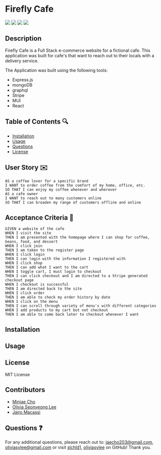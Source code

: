 # Firefly Cafe
<p>
    <img src="https://img.shields.io/github/repo-size/oliviasylee/fluffy-goggles" />
    <img src="https://img.shields.io/github/languages/top/oliviasylee/fluffy-goggles"  />
    <img src="https://img.shields.io/github/last-commit/oliviasylee/fluffy-goggles" />
    <img src="https://img.shields.io/badge/license-MIT-brightgreen"/>
</p>

## Description

Firefly Cafe is a Full Stack e-commerce website for a fictional cafe. This application was built for cafe's that want to reach out to their locals with a delivery service. 

The Application was built using the following tools:

- Express.js
- mongoDB
- graphql
- Stripe
- MUI
- React

## Table of Contents 🔍
* [Installation](#installation)
* [Usage](#usage)
* [Questions](#questions)
* [License](#license)

## User Story ✉️
~~~
AS a coffee lover for a specific brand
I WANT to order coffee from the comfort of my home, office, etc.
SO THAT I can enjoy my coffee whenever and wherever
AS a cafe owner
I WANT to reach out to many customers online
SO THAT I can broaden my range of customers offline and online
~~~
## Acceptance Criteria 📩
~~~
GIVEN a website of the cafe
WHEN I visit the site
THEN I am presented with the homepage where I can shop for coffee, beans, food, and dessert
WHEN I click join
THEN I am taken to the register page
WHEN I click login
THEN I can login with the information I registered with
WHEN I click shop
THEN I can add what I want to the cart
WHEN I toggle cart, I must login to checkout
THEN I can click checkout and I am directed to a Stripe generated checkout page
WHEN I checkout is successful
THEN I am directed back to the site
WHEN I click order
THEN I am able to check my order history by date
WHEN I click on the menu
THEN I can scroll through variety of menu's with different categories
WHEN I add products to my cart but not checkout
THEN I am able to come back later to checkout whenever I want
~~~

## Installation

## Usage

## License
MIT License

## Contributors
- [Minjae Cho](https://github.com/slchld1)
- [Olivia Seonyeong Lee](https://github.com/oliviasylee)
- [Jairo Macassi](https://github.com/)

## Questions ❓
For any additional questions, please reach out to: jaecho203@gmail.com, oliviasylee@gmail.com or visit [slchld1](https://github.com/slchld1), [oliviasylee](https://github.com/oliviasylee) on GitHub! Thank you.